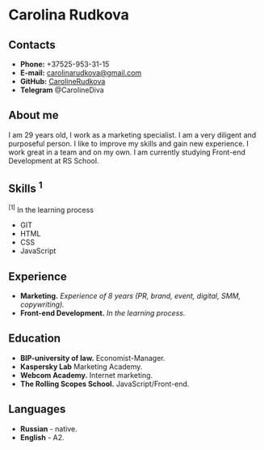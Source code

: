 # Carolina Rudkova

## Contacts
- **Phone:** +37525-953-31-15
- **E-mail:** carolinarudkova@gmail.com
- **GitHub:** [CarolineRudkova](https://github.com/CarolineRudkova)
- **Telegram** @CarolineDiva

## About me
I am 29 years old, I work as a marketing specialist. I am a very diligent and purposeful person. I like to improve my skills and gain new experience. I work great in a team and on my own. I am currently studying Front-end Development at RS School.

## Skills <sup>1</sup>
<sup>[1]</sup> In the learning process
- GIT
- HTML
- CSS
- JavaScript 

## Experience
- **Marketing.** _Experience of 8 years (PR, brand, event, digital, SMM, copywriting)._
- **Front-end Development.** _In the learning process._

## Education
- **BIP-university of law.** Economist-Manager.
- **Kaspersky Lab** Marketing Academy.
- **Webcom Academy.** Internet marketing.
- **The Rolling Scopes School.** JavaScript/Front-end.

## Languages
- **Russian** - native.
- **English** - A2.
